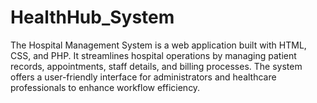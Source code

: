 # HealthHub_System
The Hospital Management System is a web application built with HTML, CSS, and PHP. It streamlines hospital operations by managing patient records, appointments, staff details, and billing processes. The system offers a user-friendly interface for administrators and healthcare professionals to enhance workflow efficiency.
